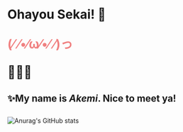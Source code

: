 # **Ohayou Sekai!** 🎇<p style="color: #f08080">(⁄ ⁄•⁄ω⁄•⁄ ⁄)っ</p>🎉✨🎇

<!--

Here are some ideas to get you started:

- 🔭 I’m currently working on ...
- 🌱 I’m currently learning ...
- 👯 I’m looking to collaborate on ...
- 🤔 I’m looking for help with ...
- 💬 Ask me about ...
- 📫 How to reach me: ...
- 😄 Pronouns: ...
- ⚡ Fun fact: ...
-->
## ✨My name is ***Akemi***. Nice to meet ya!
##
![Anurag's GitHub stats](https://github-readme-stats.vercel.app/api?username=akemitsuru&show_icons=true&theme=tokyonight)
